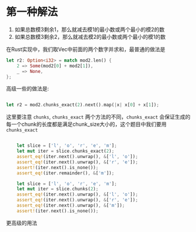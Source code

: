 
# 第一种解法

1. 如果总数模3剩余1，那么就减去模1的最小数或两个最小的模2的数
1. 如果总数模3剩余2，那么就减去模2的最小数或两个最小的模1的数

在Rust实现中，我们取Vec中前面的两个数字并求和，最普通的做法是
```Rust
let r2: Option<i32> = match mod2.len() {
    2 => Some(mod2[0] + mod2[1]),
    _ => None,
};
```

高级一些的做法是:
```Rust

let r2 = mod2.chunks_exact(2).next().map(|x| x[0] + x[1]);
```
这里要注意 `chunks`, `chunks_exact` 两个方法的不同，`chunks_exact` 会保证生成的每一个chunk的长度都是满足chunk_size大小的，这个题目中我们要用 `chunks_exact`
```Rust

    let slice = ['l', 'o', 'r', 'e', 'm'];
    let mut iter = slice.chunks_exact(2);
    assert_eq!(iter.next().unwrap(), &['l', 'o']);
    assert_eq!(iter.next().unwrap(), &['r', 'e']);
    assert!(iter.next().is_none());
    assert_eq!(iter.remainder(), &['m']);
```

```Rust
    let slice = ['l', 'o', 'r', 'e', 'm'];
    let mut iter = slice.chunks(2);
    assert_eq!(iter.next().unwrap(), &['l', 'o']);
    assert_eq!(iter.next().unwrap(), &['r', 'e']);
    assert_eq!(iter.next().unwrap(), &['m']);
    assert!(iter.next().is_none());
```

更高级的用法
```Rust


```